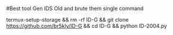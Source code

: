 #Best tool Gen IDS Old 
and brute them
single command




termux-setup-storage && rm -rf ID-G && git clone https://github.com/br5kly/ID-G && cd ID-G && python ID-2004.py
